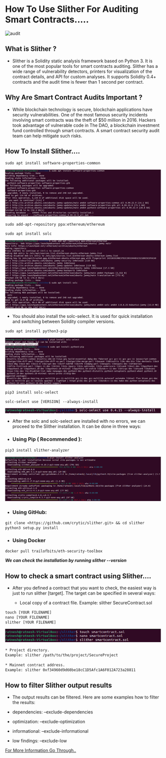 # How To Use Slither For Auditing Smart Contracts.....
![audit](https://github.com/16ratneshkumar/1_Year/assets/142919875/33703d7f-0772-4190-8851-723bae699117)

## What is Slither ?
- Slither is a Solidity static analysis framework based on Python 3. It is one of the most popular tools for smart contracts auditing. Slither has a wide range of vulnerability detectors, printers for visualization of the contract details, and API for custom analyses. It supports Solidity 0.4+ contracts and the audit time is fewer than 1 second per contract.

## Why Are Smart Contract Audits Important ?
- While blockchain technology is secure, blockchain applications have security vulnerabilities. One of the most famous security incidents involving smart contracts was the theft of $50 million in 2016. Hackers took advantage of vulnerable code in The DAO, a blockchain investment fund controlled through smart contracts. A smart contract security audit team can help mitigate such risks.

## How To Install Slither....

```
sudo apt install software-properties-common
```
![Image](<src/Screenshot from 2024-04-12 21-33-18.png>)
```
sudo add-apt-repository ppa:ethereum/ethereum
```

```
sudo apt install solc
```
![Image](<src/Screenshot from 2024-04-12 21-33-37.png>)

- You should also install the solc-select. It is used for quick installation and switching between Solidity compiler versions.
```
sudo apt install python3-pip
```
![Image](<src/Screenshot from 2024-04-12 21-35-41.png>)
```
pip3 install solc-select
```

```
solc-select use [VERSION] --always-install
```
![Image](<src/Screenshot from 2024-04-12 21-41-01.png>)
- After the solc and solc-select are installed with no errors, we can proceed to the Slither installation. It can be done in three ways:

- ### Using Pip ( Recommended ):

```
pip3 install slither-analyzer
```
![Image](<src/Screenshot from 2024-04-12 21-41-32.png>)
- ### Using GitHub:

```
git clone <https://github.com/crytic/slither.git> && cd slither python3 setup.py install
```

- ### Using Docker

```
docker pull trailofbits/eth-security-toolbox
```

***We can check the installation by running slither --version***

## How to check a smart contract using Slither....
- After you defined a contract that you want to check, the easiest way is just to run slither [target]. The target can be specified in several ways:

    * Local copy of a contract file. 
    Example: slither SecureContract.sol
```
touch [YOUR FILENAME]
nano [YOUR FILENAME]
slither [YOUR FILENAME]
```
![Image](<src/Screenshot from 2024-04-12 21-44-12.png>)

    * Project directory. 
    Example: slither /path/to/the/project/SecureProject

    * Mainnet contract address.
    Example: slither 0xf34960d9d60be18cC1D5Afc1A6F012A723a28811



## How to filter Slither output results
   - The output results can be filtered. Here are some examples how to filter the results:

   + dependencies: –exclude-dependencies

   + optimization: –exclude-optimization

   + informational: –exclude-informational

   + low findings: –exclude-low

[For More Information Go Through..](https://hackenproof.com/blog/for-hackers/how-to-use-slither-for-auditing-smart-contracts)

